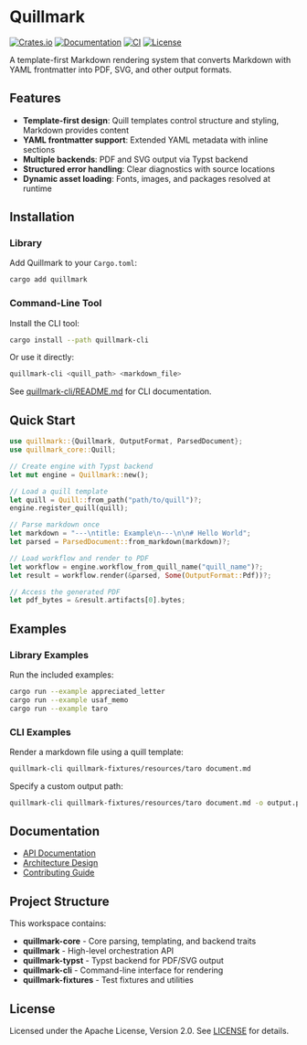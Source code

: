 # Quillmark

[![Crates.io](https://img.shields.io/crates/v/quillmark.svg)](https://crates.io/crates/quillmark)
[![Documentation](https://docs.rs/quillmark/badge.svg)](https://docs.rs/quillmark)
[![CI](https://github.com/nibsbin/quillmark/workflows/CI/badge.svg)](https://github.com/nibsbin/quillmark/actions/workflows/ci.yml)
[![License](https://img.shields.io/badge/license-Apache--2.0-blue.svg)](LICENSE)

A template-first Markdown rendering system that converts Markdown with YAML frontmatter into PDF, SVG, and other output formats.

## Features

- **Template-first design**: Quill templates control structure and styling, Markdown provides content
- **YAML frontmatter support**: Extended YAML metadata with inline sections
- **Multiple backends**: PDF and SVG output via Typst backend
- **Structured error handling**: Clear diagnostics with source locations
- **Dynamic asset loading**: Fonts, images, and packages resolved at runtime

## Installation

### Library

Add Quillmark to your `Cargo.toml`:

```bash
cargo add quillmark
```

### Command-Line Tool

Install the CLI tool:

```bash
cargo install --path quillmark-cli
```

Or use it directly:

```bash
quillmark-cli <quill_path> <markdown_file>
```

See [quillmark-cli/README.md](quillmark-cli/README.md) for CLI documentation.

## Quick Start

```rust
use quillmark::{Quillmark, OutputFormat, ParsedDocument};
use quillmark_core::Quill;

// Create engine with Typst backend
let mut engine = Quillmark::new();

// Load a quill template
let quill = Quill::from_path("path/to/quill")?;
engine.register_quill(quill);

// Parse markdown once
let markdown = "---\ntitle: Example\n---\n\n# Hello World";
let parsed = ParsedDocument::from_markdown(markdown)?;

// Load workflow and render to PDF
let workflow = engine.workflow_from_quill_name("quill_name")?;
let result = workflow.render(&parsed, Some(OutputFormat::Pdf))?;

// Access the generated PDF
let pdf_bytes = &result.artifacts[0].bytes;
```

## Examples

### Library Examples

Run the included examples:

```bash
cargo run --example appreciated_letter
cargo run --example usaf_memo
cargo run --example taro
```

### CLI Examples

Render a markdown file using a quill template:

```bash
quillmark-cli quillmark-fixtures/resources/taro document.md
```

Specify a custom output path:

```bash
quillmark-cli quillmark-fixtures/resources/taro document.md -o output.pdf
```

## Documentation

- [API Documentation](https://docs.rs/quillmark)
- [Architecture Design](designs/DESIGN.md)
- [Contributing Guide](CONTRIBUTING.md)

## Project Structure

This workspace contains:

- **quillmark-core** - Core parsing, templating, and backend traits
- **quillmark** - High-level orchestration API
- **quillmark-typst** - Typst backend for PDF/SVG output
- **quillmark-cli** - Command-line interface for rendering
- **quillmark-fixtures** - Test fixtures and utilities

## License

Licensed under the Apache License, Version 2.0. See [LICENSE](LICENSE) for details.
